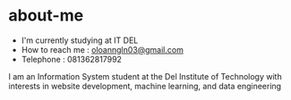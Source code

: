 # about-me
- I'm currently studying at IT DEL
- How to reach me : oloanngln03@gmail.com
- Telephone : 081362817992

I am an Information System student at the Del Institute of Technology with interests in website development, machine learning, and data engineering
